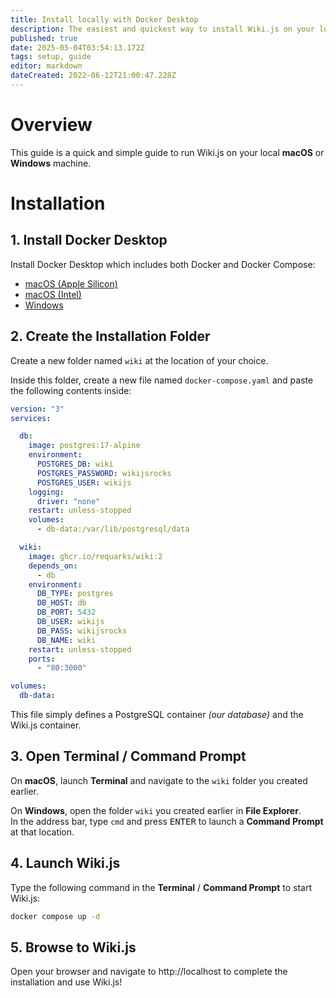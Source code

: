 ```yaml
---
title: Install locally with Docker Desktop
description: The easiest and quickest way to install Wiki.js on your local machine
published: true
date: 2025-05-04T03:54:13.172Z
tags: setup, guide
editor: markdown
dateCreated: 2022-06-12T21:00:47.228Z
---
```


# Overview

This guide is a quick and simple guide to run Wiki.js on your local **macOS** or **Windows** machine.

# Installation

## 1. Install Docker Desktop

Install Docker Desktop which includes both Docker and Docker Compose:

- [macOS (Apple Silicon)](https://desktop.docker.com/mac/main/arm64/Docker.dmg)
- [macOS (Intel)](https://desktop.docker.com/mac/main/amd64/Docker.dmg)
- [Windows](https://desktop.docker.com/win/main/amd64/Docker%20Desktop%20Installer.exe)

## 2. Create the Installation Folder

Create a new folder named `wiki` at the location of your choice.

Inside this folder, create a new file named `docker-compose.yaml` and paste the following contents inside:

```yaml
version: "3"
services:

  db:
    image: postgres:17-alpine
    environment:
      POSTGRES_DB: wiki
      POSTGRES_PASSWORD: wikijsrocks
      POSTGRES_USER: wikijs
    logging:
      driver: "none"
    restart: unless-stopped
    volumes:
      - db-data:/var/lib/postgresql/data

  wiki:
    image: ghcr.io/requarks/wiki:2
    depends_on:
      - db
    environment:
      DB_TYPE: postgres
      DB_HOST: db
      DB_PORT: 5432
      DB_USER: wikijs
      DB_PASS: wikijsrocks
      DB_NAME: wiki
    restart: unless-stopped
    ports:
      - "80:3000"

volumes:
  db-data:
```

This file simply defines a PostgreSQL container *(our database)* and the Wiki.js container.

## 3. Open Terminal / Command Prompt

On **macOS**, launch **Terminal** and navigate to the `wiki` folder you created earlier.

On **Windows**, open the folder `wiki` you created earlier in **File Explorer**.  
In the address bar, type `cmd` and press <kbd>ENTER</kbd> to launch a **Command Prompt** at that location.

## 4. Launch Wiki.js

Type the following command in the **Terminal** / **Command Prompt** to start Wiki.js:

```sh
docker compose up -d
```

## 5. Browse to Wiki.js

Open your browser and navigate to http://localhost to complete the installation and use Wiki.js!
